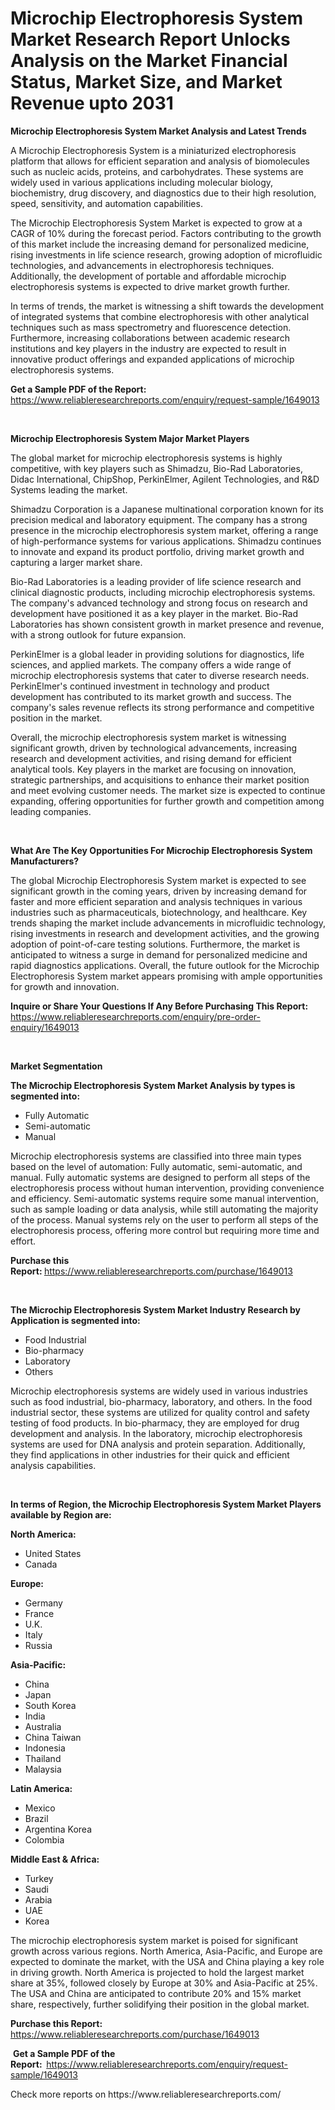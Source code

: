 <p><h1>Microchip Electrophoresis System Market Research Report Unlocks Analysis on the Market Financial Status, Market Size, and Market Revenue upto 2031</h1></p><p><strong>Microchip Electrophoresis System Market Analysis and Latest Trends</strong></p>
<p><p>A Microchip Electrophoresis System is a miniaturized electrophoresis platform that allows for efficient separation and analysis of biomolecules such as nucleic acids, proteins, and carbohydrates. These systems are widely used in various applications including molecular biology, biochemistry, drug discovery, and diagnostics due to their high resolution, speed, sensitivity, and automation capabilities.</p><p>The Microchip Electrophoresis System Market is expected to grow at a CAGR of 10% during the forecast period. Factors contributing to the growth of this market include the increasing demand for personalized medicine, rising investments in life science research, growing adoption of microfluidic technologies, and advancements in electrophoresis techniques. Additionally, the development of portable and affordable microchip electrophoresis systems is expected to drive market growth further.</p><p>In terms of trends, the market is witnessing a shift towards the development of integrated systems that combine electrophoresis with other analytical techniques such as mass spectrometry and fluorescence detection. Furthermore, increasing collaborations between academic research institutions and key players in the industry are expected to result in innovative product offerings and expanded applications of microchip electrophoresis systems.</p></p>
<p><strong>Get a Sample PDF of the Report:&nbsp;</strong> <a href="https://www.reliableresearchreports.com/enquiry/request-sample/1649013">https://www.reliableresearchreports.com/enquiry/request-sample/1649013</a></p>
<p>&nbsp;</p>
<p><strong>Microchip Electrophoresis System Major Market Players</strong></p>
<p><p>The global market for microchip electrophoresis systems is highly competitive, with key players such as Shimadzu, Bio-Rad Laboratories, Didac International, ChipShop, PerkinElmer, Agilent Technologies, and R&D Systems leading the market.</p><p>Shimadzu Corporation is a Japanese multinational corporation known for its precision medical and laboratory equipment. The company has a strong presence in the microchip electrophoresis system market, offering a range of high-performance systems for various applications. Shimadzu continues to innovate and expand its product portfolio, driving market growth and capturing a larger market share.</p><p>Bio-Rad Laboratories is a leading provider of life science research and clinical diagnostic products, including microchip electrophoresis systems. The company's advanced technology and strong focus on research and development have positioned it as a key player in the market. Bio-Rad Laboratories has shown consistent growth in market presence and revenue, with a strong outlook for future expansion.</p><p>PerkinElmer is a global leader in providing solutions for diagnostics, life sciences, and applied markets. The company offers a wide range of microchip electrophoresis systems that cater to diverse research needs. PerkinElmer's continued investment in technology and product development has contributed to its market growth and success. The company's sales revenue reflects its strong performance and competitive position in the market.</p><p>Overall, the microchip electrophoresis system market is witnessing significant growth, driven by technological advancements, increasing research and development activities, and rising demand for efficient analytical tools. Key players in the market are focusing on innovation, strategic partnerships, and acquisitions to enhance their market position and meet evolving customer needs. The market size is expected to continue expanding, offering opportunities for further growth and competition among leading companies.</p></p>
<p>&nbsp;</p>
<p><strong>What Are The Key Opportunities For Microchip Electrophoresis System Manufacturers?</strong></p>
<p><p>The global Microchip Electrophoresis System market is expected to see significant growth in the coming years, driven by increasing demand for faster and more efficient separation and analysis techniques in various industries such as pharmaceuticals, biotechnology, and healthcare. Key trends shaping the market include advancements in microfluidic technology, rising investments in research and development activities, and the growing adoption of point-of-care testing solutions. Furthermore, the market is anticipated to witness a surge in demand for personalized medicine and rapid diagnostics applications. Overall, the future outlook for the Microchip Electrophoresis System market appears promising with ample opportunities for growth and innovation.</p></p>
<p><strong>Inquire or Share Your Questions If Any Before Purchasing This Report:</strong> <a href="https://www.reliableresearchreports.com/enquiry/pre-order-enquiry/1649013">https://www.reliableresearchreports.com/enquiry/pre-order-enquiry/1649013</a></p>
<p>&nbsp;</p>
<p><strong>Market Segmentation</strong></p>
<p><strong>The Microchip Electrophoresis System Market Analysis by types is segmented into:</strong></p>
<p><ul><li>Fully Automatic</li><li>Semi-automatic</li><li>Manual</li></ul></p>
<p><p>Microchip electrophoresis systems are classified into three main types based on the level of automation: Fully automatic, semi-automatic, and manual. Fully automatic systems are designed to perform all steps of the electrophoresis process without human intervention, providing convenience and efficiency. Semi-automatic systems require some manual intervention, such as sample loading or data analysis, while still automating the majority of the process. Manual systems rely on the user to perform all steps of the electrophoresis process, offering more control but requiring more time and effort.</p></p>
<p><strong>Purchase this Report:&nbsp;</strong><a href="https://www.reliableresearchreports.com/purchase/1649013">https://www.reliableresearchreports.com/purchase/1649013</a></p>
<p>&nbsp;</p>
<p><strong>The Microchip Electrophoresis System Market Industry Research by Application is segmented into:</strong></p>
<p><ul><li>Food Industrial</li><li>Bio-pharmacy</li><li>Laboratory</li><li>Others</li></ul></p>
<p><p>Microchip electrophoresis systems are widely used in various industries such as food industrial, bio-pharmacy, laboratory, and others. In the food industrial sector, these systems are utilized for quality control and safety testing of food products. In bio-pharmacy, they are employed for drug development and analysis. In the laboratory, microchip electrophoresis systems are used for DNA analysis and protein separation. Additionally, they find applications in other industries for their quick and efficient analysis capabilities.</p></p>
<p>&nbsp;</p>
<p><strong>In terms of Region, the Microchip Electrophoresis System Market Players available by Region are:</strong></p>
<p>
    <p> <strong> North America: </strong>
        <ul>
            <li>United States</li>
            <li>Canada</li>
        </ul>
        </p> 
    <p> <strong> Europe: </strong>
        <ul>
            <li>Germany</li>
            <li>France</li>
            <li>U.K.</li>
            <li>Italy</li>
            <li>Russia</li>
        </ul>
        </p> 
    <p> <strong> Asia-Pacific: </strong>
        <ul>
            <li>China</li>
            <li>Japan</li>
            <li>South Korea</li>
            <li>India</li>
            <li>Australia</li>
            <li>China Taiwan</li>
            <li>Indonesia</li>
            <li>Thailand</li>
            <li>Malaysia</li>
        </ul>
        </p> 
    <p> <strong> Latin America: </strong>
        <ul>
            <li>Mexico</li>
            <li>Brazil</li>
            <li>Argentina Korea</li>
            <li>Colombia</li>
        </ul>
        </p> 
    <p> <strong> Middle East & Africa: </strong>
        <ul>
            <li>Turkey</li>
            <li>Saudi</li>
            <li>Arabia</li>
            <li>UAE</li>
            <li>Korea</li>
        </ul>
    </p>
    </p>
<p><p>The microchip electrophoresis system market is poised for significant growth across various regions. North America, Asia-Pacific, and Europe are expected to dominate the market, with the USA and China playing a key role in driving growth. North America is projected to hold the largest market share at 35%, followed closely by Europe at 30% and Asia-Pacific at 25%. The USA and China are anticipated to contribute 20% and 15% market share, respectively, further solidifying their position in the global market.</p></p>
<p><strong>Purchase this Report: </strong><a href="https://www.reliableresearchreports.com/purchase/1649013">https://www.reliableresearchreports.com/purchase/1649013</a></p>
<p>&nbsp;<strong>Get a Sample PDF of the Report:&nbsp;&nbsp;</strong><a href="https://www.reliableresearchreports.com/enquiry/request-sample/1649013">https://www.reliableresearchreports.com/enquiry/request-sample/1649013</a></p>
<p><strong></strong></p>
<p>Check more reports on https://www.reliableresearchreports.com/</p>